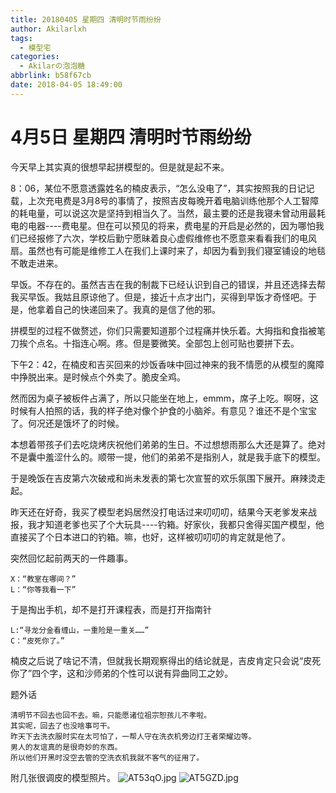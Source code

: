 ```yaml
---
title: 20180405 星期四 清明时节雨纷纷
author: Akilarlxh
tags:
  - 模型宅
categories:
  - Akilarの泡泡糖
abbrlink: b58f67cb
date: 2018-04-05 18:49:00
---
```

  # 4月5日 星期四 清明时节雨纷纷
  
今天早上其实真的很想早起拼模型的。但是就是起不来。

8：06，某位不愿意透露姓名的楠皮表示，“怎么没电了”，其实按照我的日记记载，上次充电费是3月8号的事情了，按照吉皮每晚开着电脑训练他那个人工智障的耗电量，可以说这次是坚持到相当久了。当然，最主要的还是我寝未曾动用最耗电的电器----费电星。但在可以预见的将来，费电星的开启是必然的，因为哪怕我们已经报修了六次，学校后勤宁愿昧着良心虚假维修也不愿意来看看我们的电风扇。虽然也有可能是维修工人在我们上课时来了，却因为看到我们寝室铺设的地毯不敢走进来。

早饭。不存在的。虽然吉吉在我的制裁下已经认识到自己的错误，并且还选择去帮我买早饭。我姑且原谅他了。但是，接近十点才出门，买得到早饭才奇怪吧。于是，他拿着自己的快递回来了。我真的是信了他的邪。

拼模型的过程不做赘述，你们只需要知道那个过程痛并快乐着。大拇指和食指被笔刀挨个点名。十指连心啊。疼。但是要微笑。全部包上创可贴也要拼下去。

下午2：42，在楠皮和吉买回来的炒饭香味中回过神来的我不情愿的从模型的魔障中挣脱出来。是时候点个外卖了。脆皮全鸡。

然而因为桌子被板件占满了，所以只能坐在地上，emmm，席子上吃。啊呀，这时候有人拍照的话，我的样子绝对像个护食的小脑斧。有意见？谁还不是个宝宝了。何况还是饿坏了的时候。

本想着带孩子们去吃烧烤庆祝他们弟弟的生日。不过想想雨那么大还是算了。绝对不是囊中羞涩什么的。顺带一提，他们的弟弟不是指别人，就是我手底下的模型。

于是晚饭在吉皮第六次破戒和尚未发表的第七次宣誓的欢乐氛围下展开。麻辣烫走起。

昨天还在好奇，我买了模型老妈居然没打电话过来叨叨叨，结果今天老爹发来战报，我才知道老爹也买了个大玩具----钓箱。好家伙，我都只舍得买国产模型，他直接买了个日本进口的钓箱。嘛，也好，这样被叨叨叨的肯定就是他了。

突然回忆起前两天的一件趣事。
```
X：“教室在哪间？”
L：“你等我看一下”
```
于是掏出手机，却不是打开课程表，而是打开指南针
```
L:“寻龙分金看缠山，一重险是一重关……”
C：“皮死你了。”
```
楠皮之后说了啥记不清，但就我长期观察得出的结论就是，吉皮肯定只会说“皮死你了”四个字，这和沙师弟的个性可以说有异曲同工之妙。

题外话
```
清明节不回去也回不去。嘛，只能愿诸位祖宗恕孩儿不孝啦。
其实呢，回去了也没啥事可干。
昨天下去洗衣服时实在太可怕了，一帮人守在洗衣机旁边打王者荣耀边等。
男人的友谊真的是很奇妙的东西。
所以他们开黑时没空去管的空洗衣机我就不客气的征用了。
````
附几张很调皮的模型照片。
![AT53qO.jpg](https://s2.ax1x.com/2019/04/10/AT53qO.jpg)
![AT5GZD.jpg](https://s2.ax1x.com/2019/04/10/AT5GZD.jpg)